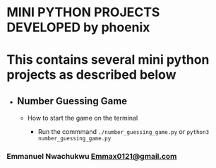 # MINI PYTHON PROJECTS DEVELOPED by phoenix


# This contains several mini python projects as described below


- ## **Number Guessing Game**

  - How to start the game on the terminal
  
    - Run the commmand ```./number_guessing_game.py``` or ```python3 number_guessing_game.py```


### Emmanuel Nwachukwu <Emmax0121@gmail.com>
